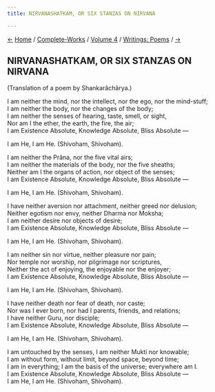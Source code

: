 ```yaml
---
title: NIRVANASHATKAM, OR SIX STANZAS ON NIRVANA

---
```

<div>

[←](hold_on_yet_a_while.htm) [Home](../../../index.htm) /
[Complete-Works](../../complete_works.htm) / [Volume
4](../volume_4_contents.htm) / [Writings:
Poems](writings_poems_contents.htm) / [→](the_song_of_the_sannyasin.htm)

  

## NIRVANASHATKAM, OR SIX STANZAS ON NIRVANA

(Translation of a poem by Shankarâchârya.)

I am neither the mind, nor the intellect, nor the ego, nor the
mind-stuff;  
I am neither the body, nor the changes of the body;  
I am neither the senses of hearing, taste, smell, or sight,  
Nor am I the ether, the earth, the fire, the air;  
I am Existence Absolute, Knowledge Absolute, Bliss Absolute —

I am He, I am He. (Shivoham, Shivoham).

I am neither the Prâna, nor the five vital airs;  
I am neither the materials of the body, nor the five sheaths;  
Neither am I the organs of action, nor object of the senses;  
I am Existence Absolute, Knowledge Absolute, Bliss Absolute —

I am He, I am He. (Shivoham, Shivoham).

I have neither aversion nor attachment, neither greed nor delusion;  
Neither egotism nor envy, neither Dharma nor Moksha;  
I am neither desire nor objects of desire;  
I am Existence Absolute, Knowledge Absolute, Bliss Absolute —

I am He, I am He. (Shivoham, Shivoham).

I am neither sin nor virtue, neither pleasure nor pain;  
Nor temple nor worship, nor pilgrimage nor scriptures,  
Neither the act of enjoying, the enjoyable nor the enjoyer;  
I am Existence Absolute, Knowledge Absolute, Bliss Absolute —

I am He, I am He. (Shivoham, Shivoham).

I have neither death nor fear of death, nor caste;  
Nor was I ever born, nor had I parents, friends, and relations;  
I have neither Guru, nor disciple;  
I am Existence Absolute, Knowledge Absolute, Bliss Absolute —

I am He, I am He. (Shivoham, Shivoham).

I am untouched by the senses, I am neither Mukti nor knowable;  
I am without form, without limit, beyond space, beyond time;  
I am in everything; I am the basis of the universe; everywhere am I.  
I am Existence Absolute, Knowledge Absolute, Bliss Absolute —  
I am He, I am He. (Shivoham, Shivoham).

</div>
